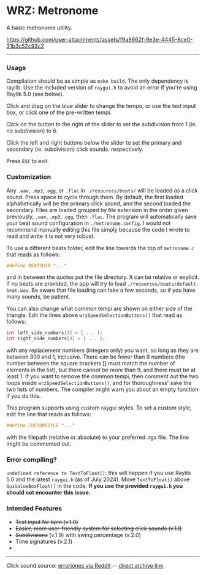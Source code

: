 # WRZ: Metronome

A basic metronome utility.



https://github.com/user-attachments/assets/f9a8662f-9e3e-4445-8ce0-31b3c52c93c2



---

### Usage

Compilation should be as simple as `make build`. The only dependency is raylib. Use the included version of `raygui.h` to avoid an error if you're using Raylib 5.0 (see below).

Click and drag on the blue slider to change the tempo, or use the text input box, or click one of the pre-written tempi.

Click on the button to the right of the slider to set the subdivision from 1 (ie. no subdivision) to 6.

Click the left and right buttons below the slider to set the primary and secondary (ie. subdivision) click sounds, respectively.

 Press `ESC` to exit.

 ### Customization

Any `.wav`, `.mp3`, .`ogg`, or `.flac` in `./resources/beats/` will be loaded as a click sound. Press space to cycle through them. By default, the first loaded alphabetically will be the primary click sound, and the second loaded the secondary. Files are loaded grouped by file extension in the order given previously, `.wav`, `.mp3`, .`ogg`, then `.flac`. The program will automatically save your beat sound configuration in `./metronome.config`. I would not recommend manually editing this file simply because the code I wrote to read and write it is not very robust.

To use a different beats folder, edit the line towards the top of `metronome.c` that reads as follows:
```c
#define BEATSDIR "..."
```
and in between the quotes put the file directory. It can be relative or explicit. If no beats are provided, the app will try to load `./resources/beats/default-beat.wav`. Be aware that file loading can take a few seconds, so if you have many sounds, be patient.

You can also change what common tempi are shown on either side of the triangle. Edit the lines above `wrzSpeedSelectionButtons()` that read as follows:
```c
int left_side_numbers[9] = { ... };
int right_side_numbers[9] = { ... };
```
with any replacement numbers (integers only) you want, so long as they are between 300 and 1, inclusive. There can be fewer than 9 numbers (the number between the square brackets [] must match the number of elements in the list), but there cannot be more than 9, and there must be at least 1. If you want to remove the common tempi, then comment out the two loops inside `wrzSpeedSelectionButtons()`, and for thoroughness' sake the two lists of numbers. The compiler might warn you about an empty function if you do this.

This program supports using custom raygui styles. To set a custom style, edit the line that reads as follows:
```c
#define CUSTOMSTYLE "..."
```
with the filepath (relative or absolute) to your preferred .rgs file. The line might be commented out.

### Error compiling?

`undefined reference to TextToFloat()`: this will happen if you use Raylib 5.0 and the latest `raygui.h` (as of July 2024). Move `TextToFloat()` above `GuiValueBoxFloat()` in the code. **If you use the provided `raygui.h` you should not encounter this issue.**

### Intended Features

- ~~Text input for bpm (v.1.0)~~
- ~~Easier, more user-friendly system for selecting click sounds (v.1.1)~~
- ~~Subdivisions~~ (v.1.9) with swing percentage (v.2.0)
- Time signatures (v.2.1)
- 
---

Click sound source: [errorjones via Reddit](https://www.reddit.com/r/audioengineering/comments/kg8gth/free_click_track_sound_archive/?rdt=32981) -- [direct archive link](https://stash.reaper.fm/40824/Metronomes.zip)



